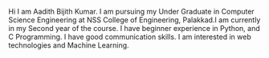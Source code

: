 Hi I am Aadith Bijith Kumar. I am pursuing my Under Graduate in Computer Science Engineering at NSS College of Engineering, Palakkad.I am currently in my Second year of the course. I have beginner experience in Python, and C Programming. I have good communication skills. I am interested in web technologies and Machine Learning.
